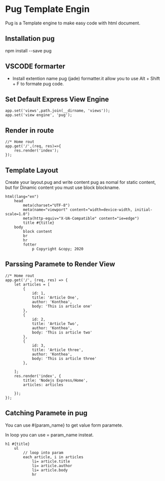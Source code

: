 # Pug Template Engin
Pug is a Template engine to make easy code with html document.

## Installation pug

npm install --save pug

## VSCODE formarter

* Install extention name pug (jade) formatter.it allow you to use Alt + Shift + F to formate pug code.

## Set Default Express View Engine

``` 
app.set('views',path.join(__dirname, 'views'));
app.set('view engine', 'pug');
```

## Render in route

``` 
//* Home rout
app.get('/',(req, res)=>{
    res.render('index');
});
```

## Template Layout

Create your layout.pug and write content pug as nomal for static content, but for Dinamic content you must use block blockname.

``` pug
html(lang="en")
    head
        meta(charset="UTF-8")
        meta(name="viewport" content="width=device-width, initial-scale=1.0")
        meta(http-equiv="X-UA-Compatible" content="ie=edge")
        title #{title}
    body
        block content
        br
        hr
        fotter
            p Copyright &copy; 2020
```

## Parssing Paramete to Render View

``` 
//* Home rout
app.get('/', (req, res) => {
    let articles = [
        {
            id: 1,
            title: 'Article One',
            author: 'Konthea',
            body: 'This is article one'
        },
        {
            id: 2,
            title: 'Article Two',
            author: 'Konthea',
            body: 'This is article two'
        },
        {
            id: 3,
            title: 'Article three',
            author: 'Konthea',
            body: 'This is article three'
        },

    ];
    res.render('index', {
        title: 'Nodejs Express/Home',
        articles: articles

    });
});
```

## Catching Paramete in pug

You can use #{param_name} to get value form paramete.

In loop you can use = param_name insteat.

``` 
h1 #{title}
    ul
        // loop into param
        each article, i in articles 
            li= article.title
            li= article.author
            li= article.body
            hr
```

